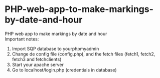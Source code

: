 # PHP-web-app-to-make-markings-by-date-and-hour
PHP web app to make markings by date and hour<br>
Important notes:<br>
1. Import SQP database to yourphpmyadmin<br>
2. Change de config file (config.php), and the fetch files (fetch1, fetch2, fetch3 and fetchclients)<br>
3. Start your apache server <br>
4. Go to localhost/login.php (credentials in database) <br>
